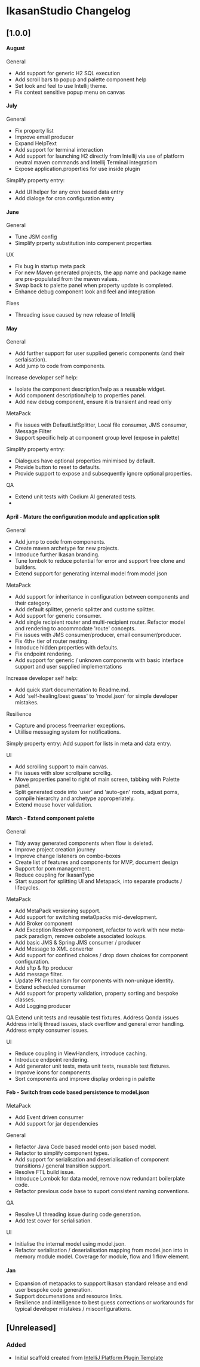 <!-- Keep a Changelog guide -> https://keepachangelog.com -->

# IkasanStudio Changelog

## [1.0.0]

#### August 
General
- Add support for generic H2 SQL execution
- Add scroll bars to popup and palette component help
- Set look and feel to use Intellij theme.
- Fix context sensitive popup menu on canvas

#### July
General
- Fix property list
- Improve email producer
- Expand HelpText
- Add support for terminal interaction
- Add support for launching H2 directly from Intellij via use of platform neutral maven commands and Intellij Terminal integratiom
- Expose application.properties for use inside plugin

Simplify property entry:
- Add UI helper for any cron based data entry
- Add dialoge for cron configuration entry

#### June
General
- Tune JSM config
- Simplify prperty substitution into compenent properties

UX
- Fix bug in startup meta pack
- For new Maven generated projects, the app name and package name are pre-populated from the maven values.
- Swap back to palette panel when property update is completed.
- Enhance debug component look and feel and integration

Fixes
- Threading issue caused by new release of Intellij

#### May
General
- Add further support for user supplied generic components (and their serlaisation).
- Add jump to code from components.

Increase developer self help:
- Isolate the component description/help as a reusable widget.
- Add component description/help to properties panel.
- Add new debug component, ensure it is transient and read only

MetaPack
- Fix issues with DefautListSplitter, Local file consumer, JMS consumer, Message Filter
- Support specific help at component group level (expose in palette)

Simplify property entry:
- Dialogues have optional properties minimised by default.
- Provide button to reset to defaults.
- Provide support to expose and subsequently ignore optional properties.

QA
- Extend unit tests with Codium AI generated tests.
- 
#### April - Mature the configuration module and application split

General
- Add jump to code from components.
- Create maven archetype for new projects.
- Introduce further Ikasan branding.
- Tune lombok to reduce potential for error and support free clone and builders.
- Extend support for generating internal model from model.json

MetaPack
- Add support for inheritance in configuration between components and their category.
- Add default splitter, generic splitter and custome splitter.
- Add support for generic consumer.
- Add single recipient router and multi-recipient router. Refactor model and rendering to accommodate 'route' concepts.
- Fix issues with JMS consumer/producer, email consumer/producer.
- Fix 4th+ tier of router nesting.
- Introduce hidden properties with defaults.
- Fix endpoint rendering.
- Add support for generic / unknown components with basic interface support and user supplied implementations

Increase developer self help:
- Add quick start documentation to Readme.md.
- Add 'self-healing/best guess' to 'model.json' for simple developer mistakes.

Resilience
- Capture and process freemarker exceptions.
- Utiilise messaging system for notifications.

Simply property entry:
Add support for lists in meta and data entry.

UI
- Add scrolling support to main canvas.
- Fix issues with slow scrollpane scrollig.
- Move properties panel to right of main screen, tabbing with Palette panel.
- Split generated code into 'user' and 'auto-gen' roots, adjust poms, compile hierarchy and archetype approperiately.
- Extend mouse hover validation.

#### March - Extend component palette

General
- Tidy away generated components when flow is deleted.
- Improve project creation journey
- Improve change listeners on combo-boxes
- Create list of features and components for MVP, document design
- Support for pom management.
- Reduce coupling for IkasanType
- Start support for splitting UI and Metapack, into separate products / lifecycles.

MetaPack
- Add MetaPack versioning support.
- Add support for switching meta0packs mid-development.
- Add Broker component
- Add Exception Resolver component, refactor to work with new meta-pack paradigm, remove osbolete associated lookups.
- Add basic JMS & Spring JMS consumer / producer
- Add Message to XML converter
- Add support for confined choices / drop down choices for component configuration.
- Add sftp & ftp producer
- Add message filter.
- Update PK mechanism for components with non-unique identity.
- Extend scheduled consumer
- Add support for property validation, property sorting and bespoke classes.
- Add Logging producer

QA
Extend unit tests and reusable test fixtures.
Address Qonda issues
Address intellij thread issues, stack overflow and general error handling.
Address empty consumer issues.

UI
- Reduce coupling in ViewHandlers, introduce caching.
- Introduce endpoint rendering.
- Add generator unit tests, meta unit tests, reusable test fixtures.
- Improve icons for components.
- Sort components and improve display ordering in palette

#### Feb - Switch from code based persistence to model.json

MetaPack
- Add Event driven consumer
- Add support for jar dependencies

General
- Refactor Java Code based model onto json based model.
- Refactor to simplify component types.
- Add support for serialisation and deserialisation of component transitions / general transition support.
- Resolve FTL build issue.
- Introduce Lombok for data model, remove now redundant boilerplate code.
- Refactor previous code base to suport consistent naming conventions.

QA
- Resolve UI threading issue during code generation.
- Add test cover for serialisation.

UI
- Initialise the internal model using model.json.
- Refactor serialisation / deserialisation mapping from model.json into in memory module model. Coverage for module, flow and 1 flow element.

#### Jan
- Expansion of metapacks to suppport Ikasan standard release and end user bespoke code generation.
- Support documenations and resource links.
- Resilience and intelligence to best guess corrections or workarounds for typical developer mistakes / misconfigurations.

## [Unreleased]
### Added
- Initial scaffold created from [IntelliJ Platform Plugin Template](https://github.com/JetBrains/intellij-platform-plugin-template)
